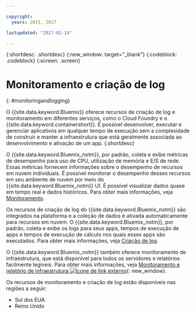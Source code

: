```yaml
---

copyright:
  years: 2015, 2017

lastupdated: "2017-02-14"

---
```



{:shortdesc: .shortdesc}
{:new_window: target="_blank"}
{:codeblock: .codeblock}
{:screen: .screen}

# Monitoramento e criação de log
{: #monitoringandlogging}

O {{site.data.keyword.Bluemix}} oferece recursos de criação de log e monitoramento em diferentes serviços, como o Cloud Foundry e o {{site.data.keyword.containershort}}. É possível desenvolver, executar e gerenciar aplicativos em qualquer tempo de execução sem a complexidade de construir e manter a infraestrutura que está geralmente associada ao desenvolvimento e ativação de um app. 
{:shortdesc}

O {{site.data.keyword.Bluemix_notm}}, por padrão, coleta e exibe métricas de desempenho para uso de CPU, utilização de memória e E/S de rede. Essas métricas fornecem informações sobre o desempenho de recursos em nuvem individuais. É possível monitorar o desempenho desses recursos em seu ambiente de nuvem por meio do {{site.data.keyword.Bluemix_notm}} UI. É possível visualizar dados quase em tempo real e dados históricos. Para obter mais informações, veja [Monitoramento](monitoring/monitoring_bmx_ov.html#monitoring_bmx_ov).

Os recursos de criação de log do {{site.data.keyword.Bluemix_notm}} são integrados na plataforma e a coleção de dados é ativada automaticamente para recursos em nuvem. O {{site.data.keyword.Bluemix_notm}}, por padrão, coleta e exibe os logs para seus apps, tempos de execução de apps e tempos de execução de cálculo nos quais esses apps são executados. Para obter mais informações, veja [Criação de log](logging/logging_bmx_ov.html#logging_bmx_ov).

O {{site.data.keyword.Bluemix_notm}} também oferece monitoramento de infraestrutura, que está disponível para todos os servidores e relatórios facilmente legíveis. Para obter mais informações, veja [Monitoramento e relatório de infraestrutura ![Ícone de link externo](../icons/launch-glyph.svg "Ícone de link externo")](https://www.ibm.com/cloud-computing/bluemix/infrastructure-monitoring){: new_window}.

Os recursos de monitoramento e criação de log estão disponíveis nas regiões a seguir:
* Sul dos EUA
* Reino Unido



